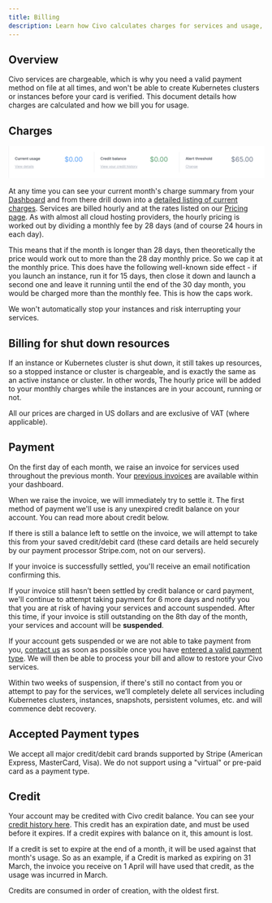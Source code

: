 ```yaml
---
title: Billing
description: Learn how Civo calculates charges for services and usage, and find out how to manage your billing information. Visit Civo.com/docs for more information.
---
```


<head>
  <title>Understanding Civo's Billing Process | Civo Documentation</title>
</head>

## Overview

Civo services are chargeable, which is why you need a valid payment method on file at all times, and won't be able to create Kubernetes clusters or instances before your card is verified. This document details how charges are calculated and how we bill you for usage.

## Charges

![Civo charges summary](images/charges-summary.png)

At any time you can see your current month's charge summary from your [Dashboard](https://dashboard.civo.com) and from there drill down into a [detailed listing of current charges](https://dashboard.civo.com/billing/usage). Services are billed hourly and at the rates listed on our [Pricing page](https://www.civo.com/pricing). As with almost all cloud hosting providers, the hourly pricing is worked out by dividing a monthly fee by 28 days (and of course 24 hours in each day).

This means that if the month is longer than 28 days, then theoretically the price would work out to more than the 28 day monthly price. So we cap it at the monthly price. This does have the following well-known side effect - if you launch an instance, run it for 15 days, then close it down and launch a second one and leave it running until the end of the 30 day month, you would be charged more than the monthly fee. This is how the caps work.

We won't automatically stop your instances and risk interrupting your services.

## Billing for shut down resources

If an instance or Kubernetes cluster is shut down, it still takes up resources, so a stopped instance or cluster is chargeable, and is exactly the same as an active instance or cluster. In other words, The hourly price will be added to your monthly charges while the instances are in your account, running or not.

All our prices are charged in US dollars and are exclusive of VAT (where applicable).

## Payment

On the first day of each month,  we raise an invoice for services used throughout the previous month. Your [previous invoices](https://dashboard.civo.com/invoices) are available within your dashboard.

When we raise the invoice, we will immediately try to settle it. The first method of payment we'll use is any unexpired credit balance on your account. You can read more about credit below.

If there is still a balance left to settle on the invoice, we will attempt to take this from your saved credit/debit card (these card details are held securely by our payment processor Stripe.com, not on our servers).

If your invoice is successfully settled, you'll receive an email notification confirming this.

If your invoice still hasn’t been settled by credit balance or card payment, we'll continue to attempt taking payment for 6 more days and notify you that you are at risk of having your services and account suspended. After this time, if your invoice is still outstanding on the 8th day of the month, your services and account will be **suspended**.

If your account gets suspended or we are not able to take payment from you, [contact us](https://www.civo.com/contact) as soon as possible once you have [entered a valid payment type](https://dashboard.civo.com/billing/new). We will then be able to process your bill and allow to restore your Civo services.

Within two weeks of suspension, if there's still no contact from you or attempt to pay for the services, we’ll completely delete all services including Kubernetes clusters, instances, snapshots, persistent volumes, etc. and will commence debt recovery.

## Accepted Payment types

We accept all major credit/debit card brands supported by Stripe (American Express, MasterCard, Visa). We do not support using a "virtual" or pre-paid card as a payment type.

## Credit

Your account may be credited with Civo credit balance. You can see your [credit history here](https://dashboard.civo.com/billing/credits). This credit has an expiration date, and must be used before it expires. If a credit expires with balance on it, this amount is lost.

If a credit is set to expire at the end of a month, it will be used against that month's usage. So as an example, if a Credit is marked as expiring on 31 March, the invoice you receive on 1 April will have used that credit, as the usage was incurred in March.

Credits are consumed in order of creation, with the oldest first.
